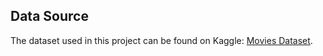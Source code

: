 ## Data Source

The dataset used in this project can be found on Kaggle: [Movies Dataset](https://www.kaggle.com/datasets/danielgrijalvas/movies).
